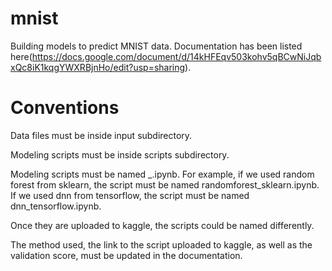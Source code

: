 # mnist
Building models to predict MNIST data. Documentation has been listed here(https://docs.google.com/document/d/14kHFEqv503kohv5qBCwNiJqbxQc8iK1kqgYWXRBjnHo/edit?usp=sharing).

# Conventions
Data files must be inside input subdirectory.

Modeling scripts must be inside scripts subdirectory.

Modeling scripts must be named <MODELING TECHNIQUE>_<MODELING IMPLEMENTATION METHOD>.ipynb. For example, if we used random forest from sklearn, the script must be named randomforest_sklearn.ipynb. If we used dnn from tensorflow, the script must be named dnn_tensorflow.ipynb.
  
Once they are uploaded to kaggle, the scripts could be named differently.

The method used, the link to the script uploaded to kaggle, as well as the validation score, must be updated in the documentation.
